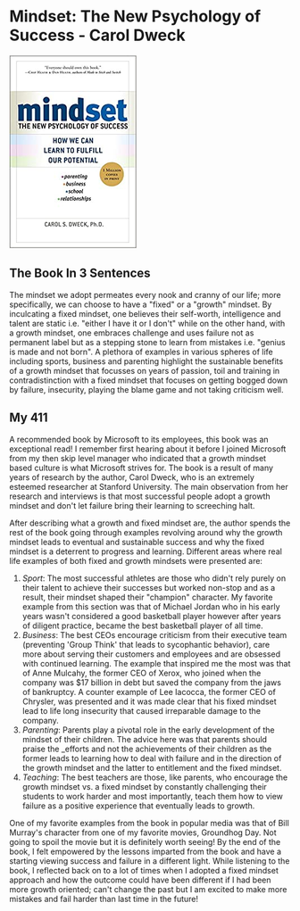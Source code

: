 # Mindset: The New Psychology of Success - Carol Dweck

![Mindset](Images/Mindset.jpg)

## The Book In 3 Sentences
The mindset we adopt permeates every nook and cranny of our life; more specifically, we can choose to have a "fixed" or a "growth" mindset. By inculcating a fixed mindset, one believes their self-worth, intelligence and talent are static i.e. "either I have it or I don't" while on the other hand, with a growth mindset, one embraces challenge and uses failure not as permanent label but as a stepping stone to learn from mistakes i.e. "genius is made and not born". A plethora of examples in various spheres of life including sports, business and parenting highlight the sustainable benefits of a growth mindset that focusses on years of passion, toil and training in contradistinction with a fixed mindset that focuses on getting bogged down by failure, insecurity, playing the blame game and not taking criticism well.

## My 411
A recommended book by Microsoft to its employees, this book was an exceptional read! I remember first hearing about it before I joined Microsoft from my then skip level manager who indicated that a growth mindset based culture is what Microsoft strives for. The book is a result of many years of research by the author, Carol Dweck, who is an extremely esteemed researcher at Stanford University. The main observation from her research and interviews is that most successful people adopt a growth mindset and don't let failure bring their learning to screeching halt.

After describing what a growth and fixed mindset are, the author spends the rest of the book going through examples revolving around why the growth mindset leads to eventual and sustainable success and why the fixed mindset is a deterrent to progress and learning. Different areas where real life examples of both fixed and growth mindsets were presented are:

1. _Sport_: The most successful athletes are those who didn't rely purely on their talent to achieve their successes but worked non-stop and as a result, their mindset shaped their "champion" character. My favorite example from this section was that of Michael Jordan who in his early years wasn't considered a good basketball player however after years of diligent practice, became the best basketball player of all time.
2. _Business_:  The best CEOs encourage criticism from their executive team (preventing 'Group Think' that leads to sycophantic behavior), care more about serving their customers and employees and are obsessed with continued learning. The example that inspired me the most was that of Anne Mulcahy, the former CEO of Xerox, who joined when the company was $17 billion in debt but saved the company from the jaws of bankruptcy. A counter example of Lee Iacocca, the former CEO of Chrysler, was presented and it was made clear that his fixed mindset lead to life long insecurity that caused irreparable damage to the company. 
3. _Parenting_: Parents play a pivotal role in the early development of the mindset of their children. The advice here was that parents should praise the _efforts and not the achievements of their children as the former leads to learning how to deal with failure and in the direction of the growth mindset and the latter to entitlement and the fixed mindset.
4. _Teaching_: The best teachers are those, like parents, who encourage the growth mindset vs. a fixed mindset by constantly challenging their students to work harder and most importantly, teach them how to view failure as a positive experience that eventually leads to growth.

One of my favorite examples from the book in popular media was that of Bill Murray's character from one of my favorite movies, Groundhog Day. Not going to spoil the movie but it is definitely worth seeing! By the end of the book, I felt empowered by the lessons imparted from the book and have a starting viewing success and failure in a different light. While listening to the book, I reflected back on to a lot of times when I adopted a fixed mindset approach and how the outcome could have been different if I had been more growth oriented; can't change the past but I am excited to make more mistakes and fail harder than last time in the future!